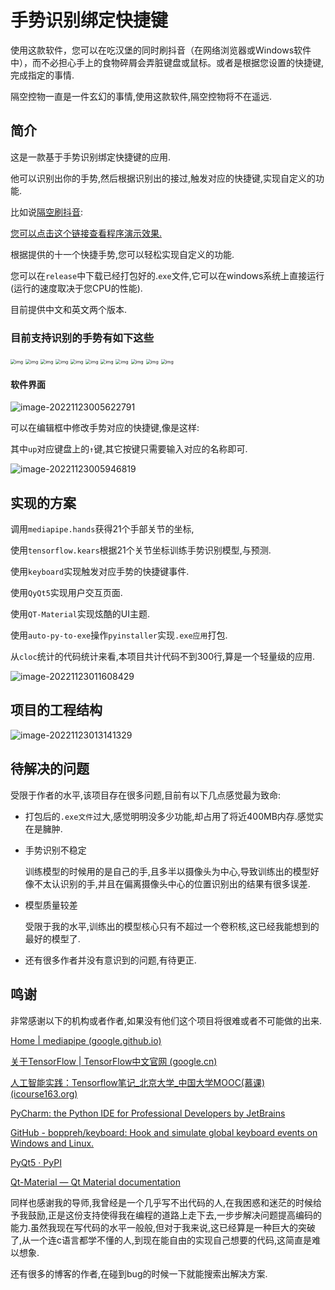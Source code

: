 # 手势识别绑定快捷键

使用这款软件，您可以在吃汉堡的同时刷抖音（在网络浏览器或Windows软件中），而不必担心手上的食物碎屑会弄脏键盘或鼠标。或者是根据您设置的快捷键,完成指定的事情.

隔空控物一直是一件玄幻的事情,使用这款软件,隔空控物将不在遥远.

## 简介

这是一款基于手势识别绑定快捷键的应用.

他可以识别出你的手势,然后根据识别出的接过,触发对应的快捷键,实现自定义的功能.

比如说[隔空刷抖音](https://www.douyin.com/user/MS4wLjABAAAAy5YUmt3PiQaZEP4GWYRROU2e-SrIzUv0yAqIiZxfbHw?modal_id=7168877845723352357):

[您可以点击这个链接查看程序演示效果.](https://www.douyin.com/user/MS4wLjABAAAAy5YUmt3PiQaZEP4GWYRROU2e-SrIzUv0yAqIiZxfbHw?modal_id=7168877845723352357)

根据提供的十一个快捷手势,您可以轻松实现自定义的功能.

您可以在`release`中下载已经打包好的.`exe`文件,它可以在windows系统上直接运行(运行的速度取决于您CPU的性能).

目前提供中文和英文两个版本.

### 目前支持识别的手势有如下这些

<img src="https://my-blogs-imgs-1312546167.cos.ap-nanjing.myqcloud.com//wps1.jpg" alt="img" style="zoom:50%;" /> 



 

<img src="https://my-blogs-imgs-1312546167.cos.ap-nanjing.myqcloud.com//wps2.jpg" alt="img" style="zoom:50%;" /> 



<img src="https://my-blogs-imgs-1312546167.cos.ap-nanjing.myqcloud.com//wps3.jpg" alt="img" style="zoom:50%;" /> 



<img src="https://my-blogs-imgs-1312546167.cos.ap-nanjing.myqcloud.com//wps4.jpg" alt="img" style="zoom:50%;" /> 



<img src="https://my-blogs-imgs-1312546167.cos.ap-nanjing.myqcloud.com//wps5.jpg" alt="img" style="zoom:50%;" /> 



 

<img src="https://my-blogs-imgs-1312546167.cos.ap-nanjing.myqcloud.com//wps6.jpg" alt="img" style="zoom:50%;" /> 



 

<img src="https://my-blogs-imgs-1312546167.cos.ap-nanjing.myqcloud.com//wps7.jpg" alt="img" style="zoom:50%;" /> 



 

 

<img src="https://my-blogs-imgs-1312546167.cos.ap-nanjing.myqcloud.com//wps8.jpg" alt="img" style="zoom:50%;" /> 



 

 

<img src="https://my-blogs-imgs-1312546167.cos.ap-nanjing.myqcloud.com//wps9.jpg" alt="img" style="zoom:50%;" /> 



<img src="https://my-blogs-imgs-1312546167.cos.ap-nanjing.myqcloud.com//wps10.jpg" alt="img" style="zoom:50%;" /> 



 

<img src="https://my-blogs-imgs-1312546167.cos.ap-nanjing.myqcloud.com//wps11.jpg" alt="img" style="zoom:50%;" /> 



#### 软件界面

![image-20221123005622791](https://my-blogs-imgs-1312546167.cos.ap-nanjing.myqcloud.com//image-20221123005622791.png)

可以在编辑框中修改手势对应的快捷键,像是这样:

其中`up`对应键盘上的`↑`键,其它按键只需要输入对应的名称即可.

![image-20221123005946819](https://my-blogs-imgs-1312546167.cos.ap-nanjing.myqcloud.com//image-20221123005946819.png)

## 实现的方案

调用`mediapipe.hands`获得21个手部关节的坐标,

使用`tensorflow.kears`根据21个关节坐标训练手势识别模型,与预测.

使用`keyboard`实现触发对应手势的快捷键事件.

使用`QyQt5`实现用户交互页面.

使用`QT-Material`实现炫酷的UI主题.

使用`auto-py-to-exe`操作`pyinstaller`实现`.exe应用`打包.

从`cloc`统计的代码统计来看,本项目共计代码不到300行,算是一个轻量级的应用.

![image-20221123011608429](https://my-blogs-imgs-1312546167.cos.ap-nanjing.myqcloud.com//image-20221123011608429.png)

## 项目的工程结构

![image-20221123013141329](https://my-blogs-imgs-1312546167.cos.ap-nanjing.myqcloud.com//image-20221123013141329.png)

## 待解决的问题

受限于作者的水平,该项目存在很多问题,目前有以下几点感觉最为致命:

- 打包后的`.exe文件`过大,感觉明明没多少功能,却占用了将近400MB内存.感觉实在是臃肿.

- 手势识别不稳定

  训练模型的时候用的是自己的手,且多半以摄像头为中心,导致训练出的模型好像不太认识别的手,并且在偏离摄像头中心的位置识别出的结果有很多误差.

- 模型质量较差

  受限于我的水平,训练出的模型核心只有不超过一个卷积核,这已经我能想到的最好的模型了.

- 还有很多作者并没有意识到的问题,有待更正.

## 鸣谢

非常感谢以下的机构或者作者,如果没有他们这个项目将很难或者不可能做的出来.

[Home | mediapipe (google.github.io)](https://google.github.io/mediapipe/)

[关于TensorFlow | TensorFlow中文官网 (google.cn)](https://tensorflow.google.cn/)

[人工智能实践：Tensorflow笔记_北京大学_中国大学MOOC(慕课) (icourse163.org)](https://www.icourse163.org/course/PKU-1002536002?from=searchPage&outVendor=zw_mooc_pcssjg_)

[PyCharm: the Python IDE for Professional Developers by JetBrains](https://www.jetbrains.com/pycharm/)

[GitHub - boppreh/keyboard: Hook and simulate global keyboard events on Windows and Linux.](https://github.com/boppreh/keyboard)

[PyQt5 · PyPI](https://pypi.org/project/PyQt5/)

[Qt-Material — Qt Material documentation](https://qt-material.readthedocs.io/en/latest/index.html)

同样也感谢我的导师,我曾经是一个几乎写不出代码的人,在我困惑和迷茫的时候给予我鼓励,正是这份支持使得我在编程的道路上走下去,一步步解决问题提高编码的能力.虽然我现在写代码的水平一般般,但对于我来说,这已经算是一种巨大的突破了,从一个连c语言都学不懂的人,到现在能自由的实现自己想要的代码,这简直是难以想象.

还有很多的博客的作者,在碰到bug的时候一下就能搜索出解决方案.